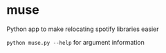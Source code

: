 # muse
Python app to make relocating spotify libraries easier

`python muse.py --help` for argument information

